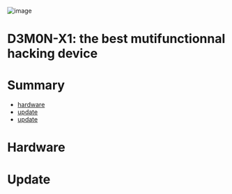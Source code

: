 ![image](https://user-images.githubusercontent.com/71982379/235346406-b9676648-b80b-40e0-bded-d0422d257047.png)



# D3M0N-X1: the best mutifunctionnal hacking device

# Summary
 - [hardware](https://github.com/DuckpvpTeam/D3M0N-X1#hardware)
 - [update](https://github.com/DuckpvpTeam/D3M0N-X1#update)
 - [update](https://github.com/DuckpvpTeam/D3M0N-X1#update)


# Hardware



# Update


